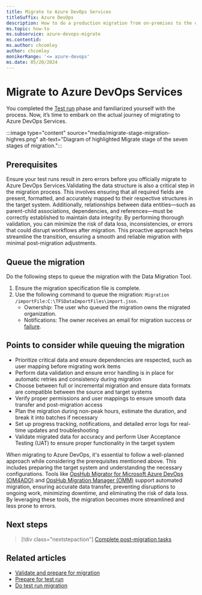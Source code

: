 ```yaml
---
title: Migrate to Azure DevOps Services
titleSuffix: Azure DevOps
description: How to do a production migration from on-premises to the cloud in Azure DevOps Services.
ms.topic: how-to
ms.subservice: azure-devops-migrate
ms.contentid: 
ms.author: chcomley
author: chcomley
monikerRange: '<= azure-devops'
ms.date: 05/20/2024
---
```


# Migrate to Azure DevOps Services 

You completed the [Test run](migration-test-run.md) phase and familiarized yourself with the process. Now, it’s time to embark on the actual journey of migrating to Azure DevOps Services. 

:::image type="content" source="media/migrate-stage-migration-highres.png" alt-text="Diagram of highlighted Migrate stage of the seven stages of migration.":::

## Prerequisites 

Ensure your test runs result in zero errors before you officially migrate to Azure DevOps Services.Validating the data structure is also a critical step in the migration process. This involves ensuring that all required fields are present, formatted, and accurately mapped to their respective structures in the target system. Additionally, relationships between data entities—such as parent-child associations, dependencies, and references—must be correctly established to maintain data integrity. By performing thorough validation, you can minimize the risk of data loss, inconsistencies, or errors that could disrupt workflows after migration. This proactive approach helps streamline the transition, ensuring a smooth and reliable migration with minimal post-migration adjustments. 

## Queue the migration 

Do the following steps to queue the migration with the Data Migration Tool.  

1. Ensure the migration specification file is complete. 
1. Use the following command to queue the migration: `Migration /importFile:C:\TFSDataImportFiles\import.json`. 
    - Ownership: The user who queued the migration owns the migrated organization. 
    - Notifications: The owner receives an email for migration success or [failure](migration-troubleshooting.md).

## Points to consider while queuing the migration

- Prioritize critical data and ensure dependencies are respected, such as user mapping before migrating work items 
- Perform data validation and ensure error handling is in place for automatic retries and consistency during migration 
- Choose between full or incremental migration and ensure data formats are compatible between the source and target systems 
- Verify proper permissions and user mappings to ensure smooth data transfer and post-migration access 
- Plan the migration during non-peak hours, estimate the duration, and break it into batches if necessary 
- Set up progress tracking, notifications, and detailed error logs for real-time updates and troubleshooting 
- Validate migrated data for accuracy and perform User Acceptance Testing (UAT) to ensure proper functionality in the target system

 When migrating to Azure DevOps, it's essential to follow a well-planned approach while considering the prerequisites mentioned above. This includes preparing the target system and understanding the necessary configurations. Tools like [OpsHub Migrator for Microsoft Azure DevOps (OM4ADO)](https://www.opshub.com/products/opshub-azure-devops-migrator/?utm_source=Microsoft.Learn.com&utm_medium=Referrals&utm_campaign=Migrate+to+Azure+DevOps+Services+article) and [OpsHub Migration Manager (OMM)](https://www.opshub.com/products/opshub-migration-manager/?utm_source=Microsoft.Learn.com&utm_medium=Referrals&utm_campaign=Migrate+to+Azure+DevOps+Services+article) support automated migration, ensuring accurate data transfer, preventing disruptions to ongoing work, minimizing downtime, and eliminating the risk of data loss. By leveraging these tools, the migration becomes more streamlined and less prone to errors.   

## Next steps

> [!div class="nextstepaction"]
> [Complete post-migration tasks](migration-post-migration.md)

## Related articles 

- [Validate and prepare for migration](migration-validate.md)
- [Prepare for test run](migration-prepare-test-run.md)
- [Do test run migration](migration-test-run.md)

 
